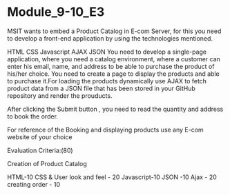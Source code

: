 # Module_9-10_E3
MSIT wants to embed a Product Catalog in E-com Server, for this you need to develop a front-end application by using the technologies mentioned.

HTML
CSS
Javascript
AJAX
JSON
You need to develop a single-page application, where you need a catalog environment, where a customer can enter his email, name, and address to be able to purchase the product of his/her choice. You need to create a page to display the products and able to purchase it.For loading the products dynamically use AJAX to fetch product data from a JSON file that has been stored in your GitHub repository and render the prouducts.

After clicking the Submit button , you need to read the quantity and address to book the order.

For reference of the Booking and displaying products use any E-com website of your choice

Evaluation Criteria:(80)

Creation of Product Catalog

HTML-10
CSS & User look and feel - 20
Javascript-10
JSON -10
Ajax - 20
creating order - 10
